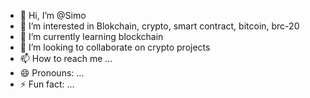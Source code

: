 - 👋 Hi, I’m @Simo
- 👀 I’m interested in Blokchain, crypto, smart contract, bitcoin, brc-20
- 🌱 I’m currently learning blockchain 
- 💞️ I’m looking to collaborate on crypto projects
- 📫 How to reach me ...
- 😄 Pronouns: ...
- ⚡ Fun fact: ...

<!---
mohait0/mohait0 is a ✨ special ✨ repository because its `README.md` (this file) appears on your GitHub profile.
You can click the Preview link to take a look at your changes.
--->
